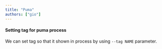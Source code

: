 ```yaml
---
title: "Puma"
authors: ["gio"]
---
```


#### Setting tag for puma process

We can set tag so that it shown in process by using `--tag NAME` parameter.
